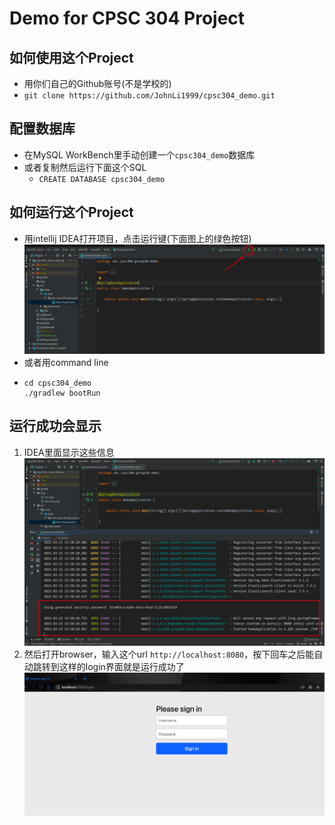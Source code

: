 # Demo for CPSC 304 Project

## 如何使用这个Project
- 用你们自己的Github账号(不是学校的)
- `git clone https://github.com/JohnLi1999/cpsc304_demo.git`

## 配置数据库
- 在MySQL WorkBench里手动创建一个`cpsc304_demo`数据库
- 或者复制然后运行下面这个SQL
    - `CREATE DATABASE cpsc304_demo`

## 如何运行这个Project
- 用intellij IDEA打开项目，点击运行键(下面图上的绿色按钮)
    ![Run](img/run.png)
- 或者用command line
-   ```
    cd cpsc304_demo
    ./gradlew bootRun
    ```
      
## 运行成功会显示
1. IDEA里面显示这些信息
    ![Idea](img/idea.png)
2. 然后打开browser，输入这个url `http://localhost:8080`，按下回车之后能自动跳转到这样的login界面就是运行成功了
    ![Browser](img/browser.png)